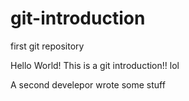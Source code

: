 # git-introduction
first git repository

Hello World! This is a git introduction!! lol

A second develepor wrote some stuff
